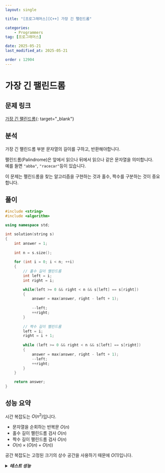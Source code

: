 ```yaml
---
layout: single

title: "[프로그래머스][C++] 가장 긴 팰린드롬"

categories:
    - Programmers
tag: [프로그래머스]

date: 2025-05-21
last_modified_at: 2025-05-21

order : 12904
---
```


# 가장 긴 팰린드롬

## 문제 링크

[가장 긴 팰린드롬](https://school.programmers.co.kr/learn/courses/30/lessons/12904){: target="_blank"}

## 분석

가장 긴 팰린드롬 부분 문자열의 길이를 구하고, 반환해야합니다.

팰린드롬(Palindrome)은 앞에서 읽으나 뒤에서 읽으나 같은 문자열을 의미합니다.  
예를 들면 `"abba"`, `"racecar"`등이 있습니다.

이 문제는 펠린드롬을 찾는 알고리즘을 구현하는 것과 홀수, 짝수를 구분하는 것이 중요합니다.

## 풀이

```cpp
#include <string>
#include <algorithm>

using namespace std;

int solution(string s)
{
    int answer = 1;
    
    int n = s.size();
    
    for (int i = 0; i < n; ++i)
    {
        // 홀수 길이 팰린드롬
        int left = i;
        int right = i;

        while(left >= 0 && right < n && s[left] == s[right])
        {
            answer = max(answer, right - left + 1);
            
            --left;
            ++right;
        }
        
        // 짝수 길이 팰린드롬
        left = i;
        right = i + 1;
        
        while (left >= 0 && right < n && s[left] == s[right])
        {
            answer = max(answer, right - left + 1);
            --left;
            ++right;
        }
    }

    return answer;
}
```

## 성능 요약

시간 복잡도는 $O(n^2)$입니다.

- 문자열을 순회하는 반복문 $O(n)$
- 홀수 길이 팰린드롬 검사 $O(n)$
- 짝수 길이 팰린드롬 검사 $O(n)$
- $O(n) \times (O(n) + O(n))$

공간 복잡도는 고정된 크기의 상수 공간을 사용하기 때문에 $O(1)$입니다.

<details>
<summary><h5 style="display: inline;">테스트 성능</h5></summary>
<div markdown="1">

테스트 1 〉 통과 (0.01ms, 3.67MB)  
테스트 2 〉 통과 (0.01ms, 3.68MB)  
테스트 3 〉 통과 (0.01ms, 4.22MB)  
테스트 4 〉 통과 (0.01ms, 4.37MB)  
테스트 5 〉 통과 (0.01ms, 4.14MB)  
테스트 6 〉 통과 (0.01ms, 4.21MB)  
테스트 7 〉 통과 (0.01ms, 4.15MB)  
테스트 8 〉 통과 (0.01ms, 3.68MB)  
테스트 9 〉 통과 (0.01ms, 4.21MB)  
테스트 10 〉 통과 (0.01ms, 4.18MB)  
테스트 11 〉 통과 (0.01ms, 4.18MB)  
테스트 12 〉 통과 (0.01ms, 4.21MB)  
테스트 13 〉 통과 (0.01ms, 4.21MB)  
테스트 14 〉 통과 (0.01ms, 4.15MB)  
테스트 15 〉 통과 (0.01ms, 4.21MB)  
테스트 16 〉 통과 (0.01ms, 4.22MB)  
테스트 17 〉 통과 (0.01ms, 4.21MB)  
테스트 18 〉 통과 (0.01ms, 4.21MB)  
테스트 19 〉 통과 (0.01ms, 4.22MB)  
테스트 20 〉 통과 (0.01ms, 4.21MB)  
테스트 21 〉 통과 (0.01ms, 4.21MB)  
테스트 22 〉 통과 (0.01ms, 4.22MB)  
테스트 23 〉 통과 (0.01ms, 3.63MB)  
테스트 24 〉 통과 (0.01ms, 4.16MB)  

효율성  테스트

테스트 1 〉 통과 (0.04ms, 3.92MB)  
테스트 2 〉 통과 (1.38ms, 3.76MB)  

</div>
</details>